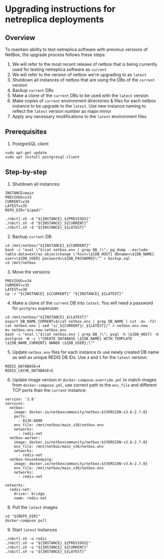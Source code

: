# Upgrading instructions for netreplica deployments

## Overview

To maintain ability to test netreplica software with previous versions of NetBox, the upgrade process follows these steps:

1. We will refer to the most recent release of netbox that is being currently used for testing netreplica software as `current`
2. We will refer to the version of netbox we're upgrading to as `latest`
3. Shutdown all instances of netbox that are using the DBs of the `current` version
4. Backup `current` DBs
5. Make a clone of the `current` DBs to be used with the `latest` version
6. Make copies of `current` environment directories & files for each netbox instance to be upgrade to the `latest`. Use new instance naming to reflect the `latest` version number as major.minor
7. Apply any necessary modifications to the `latest` environment files

## Prerequisites

1. PostgreSQL client

```Shell
sudo apt-get update
sudo apt install postgresql-client
```

## Step-by-step

1. Shutdown all instances:

```Shell
INSTANCE=main
PREVIOUS=v33
CURRENT=v34
LATEST=v35
REPO_DIR="$(pwd)"

./nbctl.sh -d "${INSTANCE}_${PREVIOUS}"
./nbctl.sh -d "${INSTANCE}_${CURRENT}"
./nbctl.sh -d "${INSTANCE}_${LATEST}"
```

2. Backup `current` DB:

```Shell
cd /mnt/netbox/"${INSTANCE}_${CURRENT}"
bash -c "eval \"$(cat netbox.env | grep DB_)\"; pg_dump --exclude-table-data=extras_objectchange \"host=\${DB_HOST} dbname=\${DB_NAME} user=\${DB_USER} password=\${DB_PASSWORD}\"" > backup.sql
cd /mnt/netbox
```

3. Move the versions:

```Shell
PREVIOUS=v34
CURRENT=v35
LATEST=v36
cp -r "${INSTANCE}_${CURRENT}" "${INSTANCE}_${LATEST}"
```

4. Make a clone of the `current` DB into `latest`. You will need a password for `postgres` superuser.

```Shell
cd /mnt/netbox/"${INSTANCE}_${LATEST}"
export DB_NAME_CURRENT=$(cat netbox.env | grep DB_NAME | cut -d= -f2)
cat netbox.env | sed "s/_${CURRENT}/_${LATEST}/" > netbox.env.new
mv netbox.env.new netbox.env
bash -c "eval \"$(cat netbox.env | grep DB_)\"; psql -h \${DB_HOST} -U postgres -W -c \"CREATE DATABASE \${DB_NAME} WITH TEMPLATE \${DB_NAME_CURRENT} OWNER \${DB_USER};\""
```

5. Update `netbox.env` files for each instance to use newly created DB name as well as unique REDIS DB IDs. Use `4` and `5` for the `latest` version:

```
REDIS_DATABASE=4
REDIS_CACHE_DATABASE=5
```

6. Update image version in `docker-compose.override.yml` to match images from `docker-compose.yml`, use correct path to the `env_file` and different TCP ports than the `current` instance:

```
version: '3.6'
services:
  netbox:
    image: docker.io/netboxcommunity/netbox:${VERSION-v3.6-2.7.0}
    ports:
      - 8136:8080
    env_file: /mnt/netbox/main_v36/netbox.env
    networks:
      - redis-net
  netbox-worker:
    image: docker.io/netboxcommunity/netbox:${VERSION-v3.6-2.7.0}
    env_file: /mnt/netbox/main_v36/netbox.env
    networks:
      - redis-net
  netbox-housekeeping:
    image: docker.io/netboxcommunity/netbox:${VERSION-v3.6-2.7.0}
    env_file: /mnt/netbox/main_v36/netbox.env
    networks:
      - redis-net

networks:
  redis-net:
    driver: bridge
    name: redis-net
```

8. Pull the `latest` images

```Shell
cd "${REPO_DIR}"
docker-compose pull
```

9. Start `latest` instances

```Shell
./nbctl.sh -u redis
./nbctl.sh -u "${INSTANCE}_${PREVIOUS}"
./nbctl.sh -u "${INSTANCE}_${CURRENT}"
./nbctl.sh -u "${INSTANCE}_${LATEST}"
```
